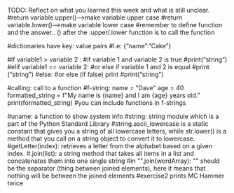 TODO: Reflect on what you learned this week and what is still unclear.
#return variable.upper()—>make variable upper case
#return variable.lower()—>make variable lower case
#remember to define function and the answer.. () after the .upper/.lower function is to call the function

#dictionaries have key: value pairs
#I.e: {“name”:”Cake”}

#if variable1 > variable 2 :
#if variable 1 and variable 2 is true
#print(“string”)
#elif variable1 == variable 2:
#or else if variable 1 and 2 is equal
#print (“string”)
#else:
#or else (if false) print
#print(“string”)

#calling: call to a function
#f-string:
name = "Dave"
age = 40
formatted_string = f"My name is {name} and I am {age} years old."
print(formatted_string)
#you can include functions in f-strings

#uname: a function to show system info
#string: string module which is a part of the Python Standard Library
#string.ascii_lowercase is a static constant that gives you a string of all lowercase letters, while str.lower() is a method that you call on a string object to convert it to lowercase.
#getLetter(index): retrieves a letter from the alphabet based on a given index.
#.join(list): a string method that takes all items in a list and concatenates them into one single string
#in "".join(wordArray): "" should be the separator (thing between joined elements), here it means that nothing will be between the joined elements
#exercise2 prints MC Hammer twice
